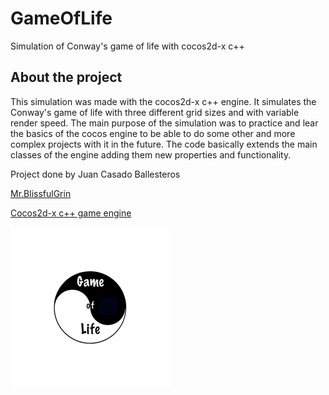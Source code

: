 # GameOfLife 
Simulation of Conway's game of life with cocos2d-x c++ 

## About the project 
This simulation was made with the cocos2d-x c++ engine. It simulates the Conway's game of life with three different grid sizes and with variable render speed.
The main purpose of the simulation was to practice and lear the basics of the cocos engine to be able to do some other and more complex projects with it in the future.
The code basically extends the main classes of the engine adding them new properties and functionality.

Project done by Juan Casado Ballesteros

[Mr.BlissfulGrin](http://www.mrblissfulgrin.com "mrblissfulgrin")

[Cocos2d-x c++ game engine](http://www.cocos2d-x.org "Cocos2d-x c++ game engine")

![logo](./proj.ios_mac/ios/Images.xcassets/AppIcon-2.appiconset/icon_128x128@2x.png "Logo")

